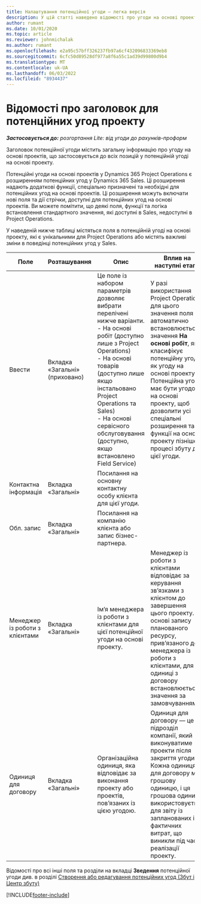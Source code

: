 ```yaml
---
title: Налаштування потенційної угоди – легка версія
description: У цій статті наведено відомості про угоди на основі проекту та лінії потенційної угоди на основі проекту.
author: rumant
ms.date: 10/01/2020
ms.topic: article
ms.reviewer: johnmichalak
ms.author: rumant
ms.openlocfilehash: e2a95c57bff326237fb97a6cf432096833369eb8
ms.sourcegitcommit: 6cfc50d89528df977a8f6a55c1ad39d99800d9b4
ms.translationtype: MT
ms.contentlocale: uk-UA
ms.lasthandoff: 06/03/2022
ms.locfileid: "8934437"
---
```

# <a name="header-details-for-project-opportunities"></a>Відомості про заголовок для потенційних угод проекту

_**Застосовується до:** розгортання Lite: від угоди до рахунків-проформ_

Заголовок потенційної угоди містить загальну інформацію про угоду на основі проектів, що застосовується до всіх позицій у потенційній угоді на основі проекту.

Потенційні угоди на основі проектів у Dynamics 365 Project Operations є розширенням потенційних угод у Dynamics 365 Sales. Ці розширення надають додаткові функції, спеціально призначені та необхідні для потенційних угод на основі проектів. Ці розширення можуть включати нові поля та дії стрічки, доступні для потенційних угод на основі проектів. Ви можете помітити, що деякі поля, функції та логіка встановлення стандартного значення, які доступні в Sales, недоступні в Project Operations.

У наведеній нижче таблиці містяться поля в потенційній угоді на основі проекту, які є унікальними для Project Operations або містять важливі зміни в поведінці потенційних угод у Sales.

| **Поле** | **Розташування** | **Опис** | **Вплив на наступні етапи** |
| --- | --- | --- | --- |
| Ввести | Вкладка «Загальні» (приховано) | Це поле із набором параметрів дозволяє вибрати перелічені нижче варіанти.</br>- На основі робіт (доступно лише з Project Operations)</br>- На основі товарів (доступно лише якщо інстальовано Project Operations та Sales)</br>- На основі сервісного обслуговування (доступно, якщо встановлено Field Service) | У разі використання Project Operations для цього значення поля автоматично встановлюється значення **На основі робіт**, яке класифікує потенційну угоду як угоду на основі проекту. Потенційна угода має бути угодою на основі проекту, щоб дозволити усі спеціальні розширення та функції на основі проекту пізніше у процесі збуту для цієї угоди. |
| Контактна інформація | Вкладка «Загальні» | Посилання на основну контактну особу клієнта для цієї угоди. | |
| Обл. запис | Вкладка «Загальні» | Посилання на компанію клієнта або запис бізнес-партнера. | |
| Менеджер із роботи з клієнтами | Вкладка «Загальні» | Ім’я менеджера із роботи з клієнтами для цієї потенційної угоди на основі проекту. | Менеджер із роботи з клієнтами відповідає за керування зв’язками з клієнтом до завершення цього проекту. На основі запису планованого ресурсу, прив’язаного до менеджера із роботи з клієнтами, для одиниці з договору встановлюється значення за замовчуванням. |
| Одиниця для договору | Вкладка «Загальні» | Організаційна одиниця, яка відповідає за виконання проекту або проектів, пов’язаних із цією угодою. | Одиниця для договору — це підрозділ компанії, який виконуватиме проекти після закриття угоди. Кожна одиниця для договору має грошову одиницю, і ця грошова одиниця використовується для звіту із запланованих і фактичних витрат, що виникли під час реалізації проекту. |

Відомості про всі інші поля та розділи на вкладці **Зведення** потенційної угоди див. в розділі [Створення або редагування потенційних угод (Збут і Центр збуту)](/dynamics365/sales-enterprise/create-edit-opportunity-sales)


[!INCLUDE[footer-include](../../includes/footer-banner.md)]
